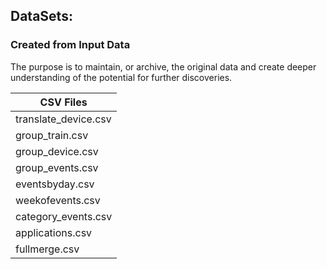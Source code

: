 ## DataSets:

### Created from Input Data
The purpose is to maintain, or archive, the original data and create
deeper understanding of the potential for further discoveries.

|CSV Files              |
|-----------------------|
|translate_device.csv   |
|group_train.csv        |
|group_device.csv       |
|group_events.csv       |
|eventsbyday.csv        |
|weekofevents.csv       |
|category_events.csv    |
|applications.csv       |
|fullmerge.csv          |

<!-- |translate_device.csv   |Translated the device brand and model from Chinese to English using google translate |
|group_train.csv        |Reorganized the 'group' column of the '../input/train.csv' to correct mistakes       | -->
